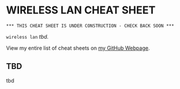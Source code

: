 # WIRELESS LAN CHEAT SHEET

```
*** THIS CHEAT SHEET IS UNDER CONSTRUCTION - CHECK BACK SOON ***
```

`wireless lan` _tbd._

View my entire list of cheat sheets on
[my GitHub Webpage](https://jeffdecola.github.io/my-cheat-sheets/).

## TBD

tbd
